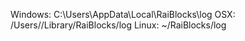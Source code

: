Windows: C:\Users<user>\AppData\Local\RaiBlocks\log
OSX: /Users//Library/RaiBlocks/log
Linux: ~/RaiBlocks/log